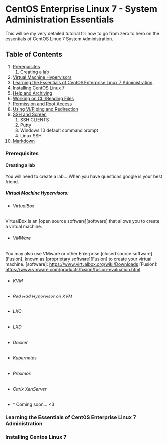 # CentOS Enterprise Linux 7 - System Administration Essentials
This will be my very detailed tutorial for how to go from zero to hero on the essentials of CentOS Linux 7 System Administration.

## Table of Contents
1. [Prerequisites](#prereq)
   1. [Creating a lab](#lab-creation)
2. [Virtual Machine Hypervisors](#hypervisor)
3. [Learning the Essentials of CentOS Enterprise Linux 7 Administration](#essentials)
4. [Installing CentOS Linux 7](#install-centos)
5. [Help and Archiving](#help)
6. [Working on CLI/Reading Files](#cli-read-files)
7. [Permission and Root Access](#permissions)
8. [Using Vi/Piping and Redirection](#vim-editor)
9. [SSH and Screen](#ssh-screen-login)  
   1.  SSH CLIENTS  
      1.  Putty
      2.  Windows 10 default command prompt
      3.  Linux SSH
10. [Markdown](#md)   

### Prerequisites <a name="prereq"></a>

#### Creating a lab <a name="lab-creation"></a>

You will need to create a lab... When you have questions google is your best friend.

##### Virtual Machine Hypervisors: <a name="hypervisor"></a>

 * ###### VirtualBox

 VirtualBox is an [open source software][software] that allows you to create a virtual machine.

 * ###### VMWare

  You may also use VMware or other Enterprise [closed source software][Fusion], known as [proprietary software][Fusion] to create your virtual machine.
 [software]: https://www.virtualbox.org/wiki/Downloads
 [Fusion]: https://www.vmware.com/products/fusion/fusion-evaluation.html

  * ###### KVM

  * ###### Red Had Hypervisor on KVM

  * ###### LXC

  * ###### LXD

  * ###### Docker

  * ###### Kubernetes

  * ###### Proxmox

  * ###### Citrix XenServer

  * ^ Coming soon... <3

### Learning the Essentials of CentOS Enterprise Linux 7 Administration <a name="essentials"></a>

### Installing Centos Linux 7 <a name="install-centos"></a>
